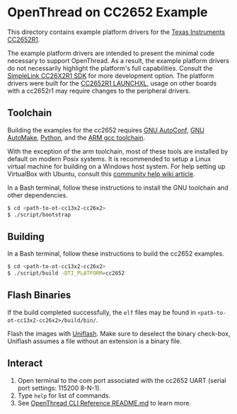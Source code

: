 # OpenThread on CC2652 Example

This directory contains example platform drivers for the [Texas Instruments CC2652R1][cc2652r1].

The example platform drivers are intended to present the minimal code necessary to support OpenThread. As a result, the example platform drivers do not necessarily highlight the platform's full capabilities. Consult the [SimpleLink CC26X2R1 SDK][cc26x2r1-sdk] for more development option. The platform drivers were built for the [CC2652R1 LAUNCHXL][cc2652r1-launchxl], usage on other boards with a cc2652r1 may require changes to the peripheral drivers.

[cc2652r1-launchxl]: http://www.ti.com/tool/launchxl-cc26x2r1
[cc26x2r1-sdk]: http://www.ti.com/tool/simplelink-cc26x2-sdk
[cc2652r1]: http://www.ti.com/tool/launchxl-cc26x2r1

## Toolchain

Building the examples for the cc2652 requires [GNU AutoConf][gnu-autoconf], [GNU AutoMake][gnu-automake], [Python][python], and the [ARM gcc toolchain][arm-toolchain].

With the exception of the arm toolchain, most of these tools are installed by default on modern Posix systems. It is recommended to setup a Linux virtual machine for building on a Windows host system. For help setting up VirtualBox with Ubuntu, consult this [community help wiki article][ubuntu-wiki-virtualbox].

[gnu-autoconf]: https://www.gnu.org/software/autoconf
[gnu-automake]: https://www.gnu.org/software/automake
[python]: https://www.python.org
[arm-toolchain]: https://developer.arm.com/tools-and-software/open-source-software/developer-tools/gnu-toolchain/gnu-rm
[cygwin]: https://www.cygwin.com
[mingw]: http://www.mingw.org
[ubuntu-wiki-virtualbox]: https://help.ubuntu.com/community/VirtualBox

In a Bash terminal, follow these instructions to install the GNU toolchain and other dependencies.

```bash
$ cd <path-to-ot-cc13x2-cc26x2>
$ ./script/bootstrap
```

## Building

In a Bash terminal, follow these instructions to build the cc2652 examples.

```bash
$ cd <path-to-ot-cc13x2-cc26x2>
$ ./script/build -DTI_PLATFORM=cc2652
```

## Flash Binaries

If the build completed successfully, the `elf` files may be found in `<path-to-ot-cc13x2-cc26x2>/build/bin/`.

Flash the images with [Uniflash][uniflash]. Make sure to deselect the binary check-box, Uniflash assumes a file without an extension is a binary file.

[uniflash]: http://www.ti.com/tool/uniflash

## Interact

1. Open terminal to the com port associated with the cc2652 UART (serial port settings: 115200 8-N-1).
2. Type `help` for list of commands.
3. See [OpenThread CLI Reference README.md][cli] to learn more.

[cli]: https://github.com/openthread/openthread/blob/main/src/cli/README.md

